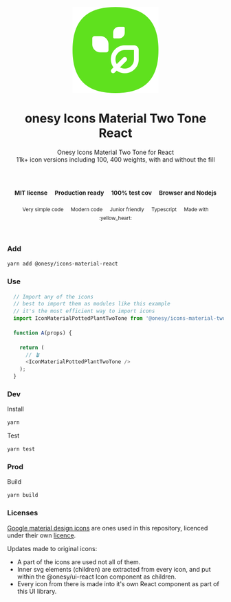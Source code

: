 
</br>
</br>

<p align='center'>
  <a target='_blank' rel='noopener noreferrer' href='#'>
    <img src='../../utils/images/logo.svg' alt='onesy logo' />
  </a>
</p>

<h1 align='center'>onesy Icons Material Two Tone React</h1>

<p align='center'>
  Onesy Icons Material Two Tone for React <br />
  11k+ icon versions including 100, 400 weights, with and without the fill
</p>

<br />

<h3 align='center'>
  <sub>MIT license&nbsp;&nbsp;&nbsp;&nbsp;</sub>
  <sub>Production ready&nbsp;&nbsp;&nbsp;&nbsp;</sub>
  <sub>100% test cov&nbsp;&nbsp;&nbsp;&nbsp;</sub>
  <sub>Browser and Nodejs</sub>
</h3>

<p align='center'>
  <sub>Very simple code&nbsp;&nbsp;&nbsp;&nbsp;</sub>
  <sub>Modern code&nbsp;&nbsp;&nbsp;&nbsp;</sub>
  <sub>Junior friendly&nbsp;&nbsp;&nbsp;&nbsp;</sub>
  <sub>Typescript&nbsp;&nbsp;&nbsp;&nbsp;</sub>
  <sub>Made with :yellow_heart:</sub>
</p>

<br />

### Add

```sh
yarn add @onesy/icons-material-react
```

### Use

```javascript
  // Import any of the icons
  // best to import them as modules like this example
  // it's the most efficient way to import icons
  import IconMaterialPottedPlantTwoTone from '@onesy/icons-material-two-tone-react/IconMaterialPottedPlant';

  function A(props) {

    return (
      // 🪴
      <IconMaterialPottedPlantTwoTone />
    );
  }
```

### Dev

Install

```sh
yarn
```

Test

```sh
yarn test
```

### Prod

Build

```sh
yarn build
```

### Licenses

[Google material design icons](https://fonts.google.com/icons) are ones used in this repository, licenced under their own [licence](https://github.com/google/material-design-icons/blob/master/LICENSE).

Updates made to original icons:
- A part of the icons are used not all of them.
- Inner svg elements (children) are extracted from every icon, and put within the @onesy/ui-react Icon component as children.
- Every icon from there is made into it's own React component as part of this UI library.

